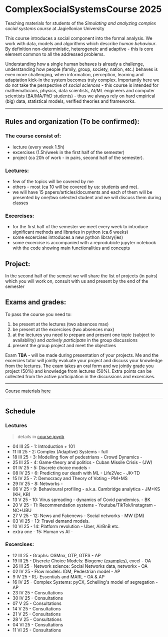 # ComplexSocialSystemsCourse 2025

Teaching materials for students of the _Simulating and analyzing complex social systems course_ at Jagiellonian University

This course introduces a social component into the formal analysis. We work with data, models and algorithms which describe _human behaviour_. By definition non-deterministic, heterogeneic and adaptive - this is core element common to all the addressed problems. 

Understanding how a single human behaves is already a challenge, understanding how people (family, group, society, nation, etc.) behaves is even more challenging, when information, perception, learning and adaptation kick-in the system becomes truly complex. Importantly here we do not take the perspective of _social sciences_ - this course is intended for mathematicians, physics, data scientists, AI/ML engineers and computer scientists (BA/MA/PhD students) - thus we always rely on hard empirical (big) data, statistical models, verified theories and frameworks.



---

## Rules and organization (To be confirmed):

### The course consist of:
* lecture (every week 1.5h)
* excercises (1.5h/week in the first half of the semester)
* project (ca 20h of work - in pairs, second half of the semester).

### Lectures:

* few of the topics will be covered by me
* others - most (ca 10 will be covered by us: students and me).
* we will have 15 papers/articles/documents and each of them will be presented by one/two selected student and we will discuss them during classes



### Excercises:

* for the first half of the semester we meet every week to introduce significant methods and libraries in python (ca.6 weeks)
* some excercises introduces a new python library(ies)
* some excercise is accompanied with a reprodubicle jupyter notebook with the code showing main functionalities and concepts

## Project:

In the second half of the semest we will share the list of projects (in pairs) which you will work on, consult with us and present by the end of the semester

## Exams and grades:

To pass the course you need to:
1. be present at the lectures (two absences max) 
2. be present at the excercises (two absences max)
3. at the lectures you need to prepare and present one topic (subject to availability) and *actively participate* in the group discussions
4. present the group project and meet the objectives

Exam **TBA** - will be made during presentation of your projects. Me and the excercies tutor will jointly evaluate your project and discuss your knowledge from the lectures. The exam takes an oral form and we jointly grade you project (50%) and knowledge from lectures (50%). Extra points can be collected from the active participation in the discussions and excercises.

---

Course materials [here](https://github.com/RafalKucharskiPK/ComplexSocialSystemsCourse/blob/main/Course.ipynb)

----

## Schedule

### Lectures

> details in [course.ipynb](https://github.com/RafalKucharskiPK/ComplexSocialSystemsCourse/blob/main/Course.ipynb)

* 04 III 25 - 1: Introduction + 101
* 11 III 25 - 2: Complex (Adaptive) Systems - full
* 18 III 25 - 3: Modelling flow of pedestrians - Crowd Dynamics - 
* 25 III 25 - 4: Game-theory and politics - Cuban Missile Crisis -  (JW)
* 01 IV 25 - 5: Discrete choice models - 
* 08 IV 25 - 6: Predicting our death with ML - Life2Vec - JK+TD
* 15 IV 25 - 7: Democracy and Theory of Voting - PM+MS
* 29 IV 25 - 8: Networks -
* 06 V 25 - 9: Behavioural profiling - a.k.a. Cambridge analytica - JM+KS (KH, KB)
* 13 V 25 - 10: Virus spreading - dynamics of Covid pandemics. - BK
* 20 V 25 - 11: Recommendation systems - Youtube/TikTok/Instagram - NC+UBU
* 27 V 25 - 12: News and Fakenews - Social networks - MW (DM)
* 03 VI 25 - 13: Travel demand models.
* 10 VI 25 - 14: Platform revolution - Uber, AirBnB etc.
* extra one - 15: Human vs AI -



### Excercises:

* 12 III 25 - Graphs: OSMnx, OTP, GTFS - AP
* 19 III 25 - Discrete Choice Models: Biogeme ([examples](https://github.com/alvarogutyerrez/TheDiscreteChoiceDataBank)), excel - OA
* 26 III 25 - Network science: Social Networks data, networkx - OA
* 02 IV 25 - Flow models: IDM, Pedestrian model - AP
* 9 IV 25 - RL: Essentials and MARL - OA & AP
* 16 IV 25 - Complex Systems: pyCX, Schelling's model of segregation - AP
* 23 IV 25 - Consultations
* 30 IV 25 - Consultations
* 07 V 25 - Consultations
* 14 V 25 - Consultations
* 21 V 25 - Consultations
* 28 V 25 - Consultations
* 04 VI 25 - Consultations
* 11 VI 25 - Consultations

